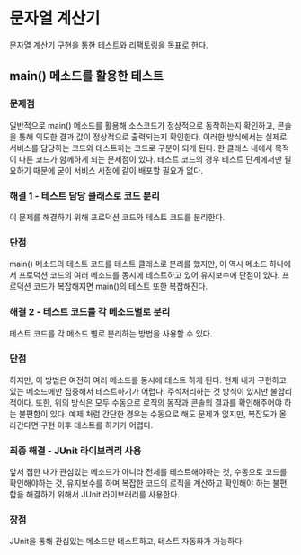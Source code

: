 # 문자열 계산기
문자열 계산기 구현을 통한 테스트와 리팩토링을 목표로 한다.

## main() 메소드를 활용한 테스트
### 문제점
일반적으로 main() 메소드를 활용해 소스코드가 정상적으로 동작하는지 확인하고, 콘솔을 통해 의도한 결과 값이 정상적으로 출력되는지 확인한다.
이러한 방식에서는 실제로 서비스를 담당하는 코드와 테스트하는 코드로 구분이 되게 된다. 한 클래스 내에서 목적이 다른 코드가 함께하게 되는 문제점이 있다.
테스트 코드의 경우 테스트 단계에서만 필요하기 때문에 굳이 서비스 시점에 같이 배포할 필요가 없다.

### 해결 1 - 테스트 담당 클래스로 코드 분리
이 문제를 해결하기 위해 프로덕션 코드와 테스트 코드를 분리한다.
### 단점
main() 메소드의 테스트 코드를 테스트 클래스로 분리를 했지만, 이 역시 메소드 하나에서 프로덕션 코드의 여러 메소드를 동시에 테스트하고 있어 유지보수에 단점이 있다.
프로덕션 코드가 복잡해지면 main()의 테스트 또한 복잡해진다.

### 해결 2 - 테스트 코드를 각 메소드별로 분리
테스트 코드를 각 메소드 별로 분리하는 방법을 사용할 수 있다.
### 단점
하지만, 이 방법은 여전히 여러 메소드를 동시에 테스트 하게 된다. 
현재 내가 구현하고 있는 메소드에만 집중해서 테스트하기가 어렵다. 
주석처리하는 것 방식이 있지만 불합리적이다.
또한, 위의 방식은 모두 수동으로 로직의 동작과 콘솔의 결과를 확인해주어야 하는 불편함이 있다. 
예제 처럼 간단한 경우는 수동으로 해도 문제가 없지만, 복잡도가 올라간다면 구현 이후 테스트를 하기가 어렵다. 

### 최종 해결 - JUnit 라이브러리 사용
앞서 접한 내가 관심있는 메소드가 아니라 전체를 테스트해야하는 것, 수동으로 코드를 확인해야하는 것, 유지보수를 하며 복잡한 코드의 로직을 계산하고 확인해야 하는 불편함을 해결하기 위해서 JUnit 라이브러리를 사용한다.
### 장점
JUnit을 통해 관심있는 메소드만 테스트하고, 테스트 자동화가 가능하다. 
